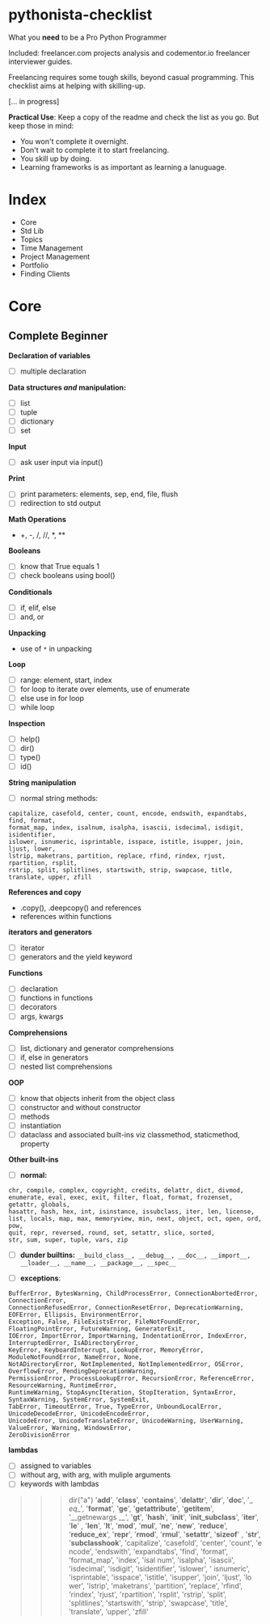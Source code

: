 # pythonista-checklist
What you **need** to be a Pro Python Programmer

Included: freelancer.com projects analysis and codementor.io freelancer interviewer guides.

Freelancing requires some tough skills, beyond casual programming. This checklist aims at helping with skilling-up.

[... in progress] 

**Practical Use**: Keep a copy of the readme and check the list as you go. But keep those in mind:
- You won't complete it overnight.
- Don't wait to complete it to start freelancing.
- You skill up by doing.
- Learning frameworks is as important as learning a lanuguage.

# Index

- Core
- Std Lib
- Topics
- Time Management
- Project Management
- Portfolio
- Finding Clients

# Core

## Complete Beginner
**Declaration of variables**
- [ ] multiple declaration

**Data structures _and_ manipulation:**
- [ ] list
- [ ] tuple
- [ ] dictionary
- [ ] set

**Input**
- [ ] ask user input via input()

**Print**
- [ ] print parameters: elements, sep, end, file, flush
- [ ] redirection to std output

**Math Operations**
- +, -, /, //, *, **

**Booleans**
- [ ] know that True equals 1
- [ ] check booleans using bool()

**Conditionals**
- [ ] if, elif, else
- [ ] and, or

**Unpacking**
- use of ```*``` in unpacking

**Loop**
- [ ] range: element, start, index
- [ ] for loop to iterate over elements, use of enumerate
- [ ] else use in for loop
- [ ] while loop

**Inspection**
- [ ] help()
- [ ] dir()
- [ ] type()
- [ ] id()

**String manipulation**
- [ ] normal string methods: 
```
capitalize, casefold, center, count, encode, endswith, expandtabs, find, format, 
format_map, index, isalnum, isalpha, isascii, isdecimal, isdigit, isidentifier, 
islower, isnumeric, isprintable, isspace, istitle, isupper, join, ljust, lower, 
lstrip, maketrans, partition, replace, rfind, rindex, rjust, rpartition, rsplit, 
rstrip, split, splitlines, startswith, strip, swapcase, title, translate, upper, zfill
```


**References and copy**
- .copy(), .deepcopy() and references
- references within functions

**iterators and generators**
- [ ] iterator
- [ ] generators and the yield keyword

**Functions**
- [ ] declaration
- [ ] functions in functions
- [ ] decorators
- [ ] args, kwargs

**Comprehensions**
- [ ] list, dictionary and generator comprehensions
- [ ] if, else in generators
- [ ] nested list comprehensions

**OOP**
- [ ] know that objects inherit from the object class
- [ ] constructor and without constructor
- [ ] methods
- [ ] instantiation
- [ ] dataclass and associated built-ins viz classmethod, staticmethod, property

**Other built-ins**
- [ ] **normal:** 
```abs, all, any, ascii, bin, breakpoint, bytearray, bytes, callable, 
chr, compile, complex, copyright, credits, delattr, dict, divmod, 
enumerate, eval, exec, exit, filter, float, format, frozenset, getattr, globals, 
hasattr, hash, hex, int, isinstance, issubclass, iter, len, license, 
list, locals, map, max, memoryview, min, next, object, oct, open, ord, pow, 
quit, repr, reversed, round, set, setattr, slice, sorted, 
str, sum, super, tuple, vars, zip
```
- [ ] **dunder builtins:** ```__build_class__, __debug__, __doc__, __import__, __loader__, __name__, __package__, __spec__```

- [ ] **exceptions**: 
```ArithmeticError, AssertionError, AttributeError, BaseException, BlockingIOError, BrokenPipeError, 
BufferError, BytesWarning, ChildProcessError, ConnectionAbortedError, ConnectionError, 
ConnectionRefusedError, ConnectionResetError, DeprecationWarning, EOFError, Ellipsis, EnvironmentError, 
Exception, False, FileExistsError, FileNotFoundError, FloatingPointError, FutureWarning, GeneratorExit, 
IOError, ImportError, ImportWarning, IndentationError, IndexError, InterruptedError, IsADirectoryError,
KeyError, KeyboardInterrupt, LookupError, MemoryError, ModuleNotFoundError, NameError, None, 
NotADirectoryError, NotImplemented, NotImplementedError, OSError, OverflowError, PendingDeprecationWarning, 
PermissionError, ProcessLookupError, RecursionError, ReferenceError, ResourceWarning, RuntimeError, 
RuntimeWarning, StopAsyncIteration, StopIteration, SyntaxError, SyntaxWarning, SystemError, SystemExit, 
TabError, TimeoutError, True, TypeError, UnboundLocalError, UnicodeDecodeError, UnicodeEncodeError, 
UnicodeError, UnicodeTranslateError, UnicodeWarning, UserWarning, ValueError, Warning, WindowsError, 
ZeroDivisionError
```

**lambdas**
- [ ] assigned to variables
- [ ] without arg, with arg, with muliple arguments
- [ ] keywords with lambdas

>>> dir("a")
'__add__', '__class__', '__contains__', '__delattr__', '__dir__', '__doc__', '_
_eq__', '__format__', '__ge__', '__getattribute__', '__getitem__', '__getnewargs
__', '__gt__', '__hash__', '__init__', '__init_subclass__', '__iter__', '__le__'
, '__len__', '__lt__', '__mod__', '__mul__', '__ne__', '__new__', '__reduce__',
'__reduce_ex__', '__repr__', '__rmod__', '__rmul__', '__setattr__', '__sizeof__'
, '__str__', '__subclasshook__', 'capitalize', 'casefold', 'center', 'count', 'e
ncode', 'endswith', 'expandtabs', 'find', 'format', 'format_map', 'index', 'isal
num', 'isalpha', 'isascii', 'isdecimal', 'isdigit', 'isidentifier', 'islower', '
isnumeric', 'isprintable', 'isspace', 'istitle', 'isupper', 'join', 'ljust', 'lo
wer', 'lstrip', 'maketrans', 'partition', 'replace', 'rfind', 'rindex', 'rjust',
 'rpartition', 'rsplit', 'rstrip', 'split', 'splitlines', 'startswith', 'strip',
 'swapcase', 'title', 'translate', 'upper', 'zfill'

